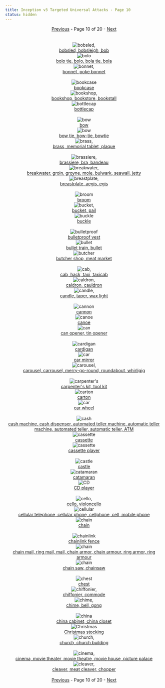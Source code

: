```yaml
---
title: Inception v3 Targeted Universal Attacks - Page 10
status: hidden
---
```

<center><a href="inception-v3-targeted-universal-attacks-page-9.html">Previous</a> - Page 10 of 20 - <a href="inception-v3-targeted-universal-attacks-page-11.html">Next</a></center>
<br /><br /><div class="row">
<div id=450 class="col-md-4"><center>
<img src="/images/incv3_univ/450.png" alt=bobsled, bobsleigh, bob /><br />
<a href="#450">bobsled, bobsleigh, bob</a></center></div>
<div id=451 class="col-md-4"><center>
<img src="/images/incv3_univ/451.png" alt=bolo tie, bolo, bola tie, bola /><br />
<a href="#451">bolo tie, bolo, bola tie, bola</a></center></div>
<div id=452 class="col-md-4"><center>
<img src="/images/incv3_univ/452.png" alt=bonnet, poke bonnet /><br />
<a href="#452">bonnet, poke bonnet</a></center></div>
</div><br />
<div class="row">
<div id=453 class="col-md-4"><center>
<img src="/images/incv3_univ/453.png" alt=bookcase /><br />
<a href="#453">bookcase</a></center></div>
<div id=454 class="col-md-4"><center>
<img src="/images/incv3_univ/454.png" alt=bookshop, bookstore, bookstall /><br />
<a href="#454">bookshop, bookstore, bookstall</a></center></div>
<div id=455 class="col-md-4"><center>
<img src="/images/incv3_univ/455.png" alt=bottlecap /><br />
<a href="#455">bottlecap</a></center></div>
</div><br />
<div class="row">
<div id=456 class="col-md-4"><center>
<img src="/images/incv3_univ/456.png" alt=bow /><br />
<a href="#456">bow</a></center></div>
<div id=457 class="col-md-4"><center>
<img src="/images/incv3_univ/457.png" alt=bow tie, bow-tie, bowtie /><br />
<a href="#457">bow tie, bow-tie, bowtie</a></center></div>
<div id=458 class="col-md-4"><center>
<img src="/images/incv3_univ/458.png" alt=brass, memorial tablet, plaque /><br />
<a href="#458">brass, memorial tablet, plaque</a></center></div>
</div><br />
<div class="row">
<div id=459 class="col-md-4"><center>
<img src="/images/incv3_univ/459.png" alt=brassiere, bra, bandeau /><br />
<a href="#459">brassiere, bra, bandeau</a></center></div>
<div id=460 class="col-md-4"><center>
<img src="/images/incv3_univ/460.png" alt=breakwater, groin, groyne, mole, bulwark, seawall, jetty /><br />
<a href="#460">breakwater, groin, groyne, mole, bulwark, seawall, jetty</a></center></div>
<div id=461 class="col-md-4"><center>
<img src="/images/incv3_univ/461.png" alt=breastplate, aegis, egis /><br />
<a href="#461">breastplate, aegis, egis</a></center></div>
</div><br />
<div class="row">
<div id=462 class="col-md-4"><center>
<img src="/images/incv3_univ/462.png" alt=broom /><br />
<a href="#462">broom</a></center></div>
<div id=463 class="col-md-4"><center>
<img src="/images/incv3_univ/463.png" alt=bucket, pail /><br />
<a href="#463">bucket, pail</a></center></div>
<div id=464 class="col-md-4"><center>
<img src="/images/incv3_univ/464.png" alt=buckle /><br />
<a href="#464">buckle</a></center></div>
</div><br />
<div class="row">
<div id=465 class="col-md-4"><center>
<img src="/images/incv3_univ/465.png" alt=bulletproof vest /><br />
<a href="#465">bulletproof vest</a></center></div>
<div id=466 class="col-md-4"><center>
<img src="/images/incv3_univ/466.png" alt=bullet train, bullet /><br />
<a href="#466">bullet train, bullet</a></center></div>
<div id=467 class="col-md-4"><center>
<img src="/images/incv3_univ/467.png" alt=butcher shop, meat market /><br />
<a href="#467">butcher shop, meat market</a></center></div>
</div><br />
<div class="row">
<div id=468 class="col-md-4"><center>
<img src="/images/incv3_univ/468.png" alt=cab, hack, taxi, taxicab /><br />
<a href="#468">cab, hack, taxi, taxicab</a></center></div>
<div id=469 class="col-md-4"><center>
<img src="/images/incv3_univ/469.png" alt=caldron, cauldron /><br />
<a href="#469">caldron, cauldron</a></center></div>
<div id=470 class="col-md-4"><center>
<img src="/images/incv3_univ/470.png" alt=candle, taper, wax light /><br />
<a href="#470">candle, taper, wax light</a></center></div>
</div><br />
<div class="row">
<div id=471 class="col-md-4"><center>
<img src="/images/incv3_univ/471.png" alt=cannon /><br />
<a href="#471">cannon</a></center></div>
<div id=472 class="col-md-4"><center>
<img src="/images/incv3_univ/472.png" alt=canoe /><br />
<a href="#472">canoe</a></center></div>
<div id=473 class="col-md-4"><center>
<img src="/images/incv3_univ/473.png" alt=can opener, tin opener /><br />
<a href="#473">can opener, tin opener</a></center></div>
</div><br />
<div class="row">
<div id=474 class="col-md-4"><center>
<img src="/images/incv3_univ/474.png" alt=cardigan /><br />
<a href="#474">cardigan</a></center></div>
<div id=475 class="col-md-4"><center>
<img src="/images/incv3_univ/475.png" alt=car mirror /><br />
<a href="#475">car mirror</a></center></div>
<div id=476 class="col-md-4"><center>
<img src="/images/incv3_univ/476.png" alt=carousel, carrousel, merry-go-round, roundabout, whirligig /><br />
<a href="#476">carousel, carrousel, merry-go-round, roundabout, whirligig</a></center></div>
</div><br />
<div class="row">
<div id=477 class="col-md-4"><center>
<img src="/images/incv3_univ/477.png" alt=carpenter's kit, tool kit /><br />
<a href="#477">carpenter's kit, tool kit</a></center></div>
<div id=478 class="col-md-4"><center>
<img src="/images/incv3_univ/478.png" alt=carton /><br />
<a href="#478">carton</a></center></div>
<div id=479 class="col-md-4"><center>
<img src="/images/incv3_univ/479.png" alt=car wheel /><br />
<a href="#479">car wheel</a></center></div>
</div><br />
<div class="row">
<div id=480 class="col-md-4"><center>
<img src="/images/incv3_univ/480.png" alt=cash machine, cash dispenser, automated teller machine, automatic teller machine, automated teller, automatic teller, ATM /><br />
<a href="#480">cash machine, cash dispenser, automated teller machine, automatic teller machine, automated teller, automatic teller, ATM</a></center></div>
<div id=481 class="col-md-4"><center>
<img src="/images/incv3_univ/481.png" alt=cassette /><br />
<a href="#481">cassette</a></center></div>
<div id=482 class="col-md-4"><center>
<img src="/images/incv3_univ/482.png" alt=cassette player /><br />
<a href="#482">cassette player</a></center></div>
</div><br />
<div class="row">
<div id=483 class="col-md-4"><center>
<img src="/images/incv3_univ/483.png" alt=castle /><br />
<a href="#483">castle</a></center></div>
<div id=484 class="col-md-4"><center>
<img src="/images/incv3_univ/484.png" alt=catamaran /><br />
<a href="#484">catamaran</a></center></div>
<div id=485 class="col-md-4"><center>
<img src="/images/incv3_univ/485.png" alt=CD player /><br />
<a href="#485">CD player</a></center></div>
</div><br />
<div class="row">
<div id=486 class="col-md-4"><center>
<img src="/images/incv3_univ/486.png" alt=cello, violoncello /><br />
<a href="#486">cello, violoncello</a></center></div>
<div id=487 class="col-md-4"><center>
<img src="/images/incv3_univ/487.png" alt=cellular telephone, cellular phone, cellphone, cell, mobile phone /><br />
<a href="#487">cellular telephone, cellular phone, cellphone, cell, mobile phone</a></center></div>
<div id=488 class="col-md-4"><center>
<img src="/images/incv3_univ/488.png" alt=chain /><br />
<a href="#488">chain</a></center></div>
</div><br />
<div class="row">
<div id=489 class="col-md-4"><center>
<img src="/images/incv3_univ/489.png" alt=chainlink fence /><br />
<a href="#489">chainlink fence</a></center></div>
<div id=490 class="col-md-4"><center>
<img src="/images/incv3_univ/490.png" alt=chain mail, ring mail, mail, chain armor, chain armour, ring armor, ring armour /><br />
<a href="#490">chain mail, ring mail, mail, chain armor, chain armour, ring armor, ring armour</a></center></div>
<div id=491 class="col-md-4"><center>
<img src="/images/incv3_univ/491.png" alt=chain saw, chainsaw /><br />
<a href="#491">chain saw, chainsaw</a></center></div>
</div><br />
<div class="row">
<div id=492 class="col-md-4"><center>
<img src="/images/incv3_univ/492.png" alt=chest /><br />
<a href="#492">chest</a></center></div>
<div id=493 class="col-md-4"><center>
<img src="/images/incv3_univ/493.png" alt=chiffonier, commode /><br />
<a href="#493">chiffonier, commode</a></center></div>
<div id=494 class="col-md-4"><center>
<img src="/images/incv3_univ/494.png" alt=chime, bell, gong /><br />
<a href="#494">chime, bell, gong</a></center></div>
</div><br />
<div class="row">
<div id=495 class="col-md-4"><center>
<img src="/images/incv3_univ/495.png" alt=china cabinet, china closet /><br />
<a href="#495">china cabinet, china closet</a></center></div>
<div id=496 class="col-md-4"><center>
<img src="/images/incv3_univ/496.png" alt=Christmas stocking /><br />
<a href="#496">Christmas stocking</a></center></div>
<div id=497 class="col-md-4"><center>
<img src="/images/incv3_univ/497.png" alt=church, church building /><br />
<a href="#497">church, church building</a></center></div>
</div><br />
<div class="row">
<div id=498 class="col-md-4"><center>
<img src="/images/incv3_univ/498.png" alt=cinema, movie theater, movie theatre, movie house, picture palace /><br />
<a href="#498">cinema, movie theater, movie theatre, movie house, picture palace</a></center></div>
<div id=499 class="col-md-4"><center>
<img src="/images/incv3_univ/499.png" alt=cleaver, meat cleaver, chopper /><br />
<a href="#499">cleaver, meat cleaver, chopper</a></center></div>
</div><br />
<center><a href="inception-v3-targeted-universal-attacks-page-9.html">Previous</a> - Page 10 of 20 - <a href="inception-v3-targeted-universal-attacks-page-11.html">Next</a></center>
